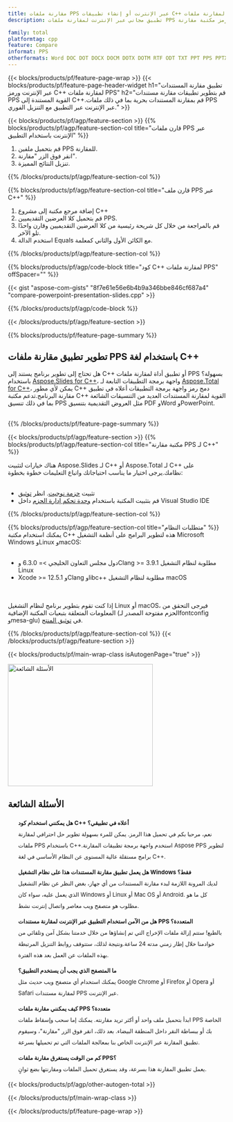 ```yaml
---
title: مقارنة ملفات PPS عبر الإنترنت أو إنشاء تطبيقات C++ لمقارنة ملفات PPS
description: تطبيق مجاني عبر الإنترنت لمقارنة ملفات PPS المختلفة.رمز مكتبة مقارنة C++ لمستندات PPS.

family: total
platformtag: cpp
feature: Compare
informat: PPS
otherformats: Word DOC DOT DOCX DOCM DOTX DOTM RTF ODT TXT PPT PPS PPTX POTX PPSX PPTM PPSM POTM ODP PowerPoint
---
```

{{< blocks/products/pf/feature-page-wrap >}}
{{< blocks/products/pf/feature-page-header-widget h1="تطبيق مقارنة المستندات عبر الإنترنت ورمز C++ لمقارنة ملفات PPS" h2="قم بتطوير تطبيقات مقارنة مستندات PPS القوية المستندة إلى C++.قم بمقارنة المستندات بحرية بما في ذلك ملفات PPS عبر الإنترنت عبر التطبيق مع التنزيل الفوري." >}}

{{< blocks/products/pf/agp/feature-section >}}
{{% blocks/products/pf/agp/feature-section-col title="قارن ملفات PPS عبر الإنترنت باستخدام التطبيق" %}}

1. قم بتحميل ملفين PPS للمقارنة.
1. انقر فوق الزر "مقارنة".
1. تنزيل النتائج المميزة.

{{% /blocks/products/pf/agp/feature-section-col %}}

{{% blocks/products/pf/agp/feature-section-col title="قارن ملف PPS عبر C++" %}}

1. إضافة مرجع مكتبة إلى مشروع C++
1. قم بتحميل كلا العرضين التقديميين PPS.
1. قم بالمراجعة من خلال كل شريحة رئيسية من كلا العرضين التقديميين وقارن واحدًا تلو الآخر.
1. استخدم الدالة Equals مع الكائن الأول والثاني كمعلمة.

{{% /blocks/products/pf/agp/feature-section-col %}}

{{% blocks/products/pf/agp/code-block title="كود C++ لمقارنة ملفات PPS" offSpacer="" %}}

{{< gist "aspose-com-gists" "8f7e61e56e6b4b9a346bbe846cf687a4" "compare-powerpoint-presentation-slides.cpp" >}}

{{% /blocks/products/pf/agp/code-block %}}

{{< /blocks/products/pf/agp/feature-section >}}

{{% blocks/products/pf/feature-page-summary %}}

<h2>تطوير تطبيق مقارنة ملفات PPS باستخدام لغة C++</h2>

هل تحتاج إلى تطوير برنامج يستند إلى C++ أو تطبيق أداة لمقارنة ملفات PPS بسهولة؟باستخدام [Aspose.Slides for C++](https://products.aspose.com/slides/cpp/)، واجهة برمجة التطبيقات التابعة لـ [Aspose.Total for C++](https://products.aspose.com/total/ar/cpp/)، يمكن لأي مطور C++ دمج رمز واجهة برمجة التطبيقات أعلاه في تطبيق مقارنة البرنامج.تدعم مكتبة C++ القوية لمقارنة المستندات العديد من التنسيقات الشائعة بما في ذلك تنسيق PPS مثل العروض التقديمية بتنسيق PDF وWord وPowerPoint.<br /><br />

{{% /blocks/products/pf/feature-page-summary %}}

{{< blocks/products/pf/agp/feature-section >}}
{{% blocks/products/pf/agp/feature-section-col title="مكتبة مقارنة PPS لـ C++" %}}

هناك خيارات لتثبيت Aspose.Slides لـ C++ أو Aspose.Total لـ C++ على نظامك.يرجى اختيار ما يناسب احتياجاتك واتباع التعليمات خطوة بخطوة:<br /><br />

- تثبيت [حزمة نوجيت](https://www.nuget.org/packages/Aspose.Slides.Cpp/). انظر [توثيق](https://docs.aspose.com/slides/cpp/installation/#option-one-install-or-update-asposeslides-for-c-from-the-nuget-package-manager)
- قم بتثبيت المكتبة باستخدام [وحدة تحكم إدارة الحزم](https://docs.aspose.com/slides/cpp/installation/#option-2-install-or-update-asposeslides-through-the-package-manager-console) داخل Visual Studio IDE


{{% /blocks/products/pf/agp/feature-section-col %}}

{{% blocks/products/pf/agp/feature-section-col title="متطلبات النظام" %}}
يمكنك استخدام مكتبة C++ هذه لتطوير البرامج على أنظمة التشغيل Microsoft Windows وLinux وmacOS:<br /><br />

- دول مجلس التعاون الخليجي >= 6.3.0 وClang >= 3.9.1 مطلوبة لنظام التشغيل Linux
- Xcode >= 12.5.1 وClang وlibc++ مطلوبة لنظام التشغيل macOS

<br /><br />
إذا كنت تقوم بتطوير برنامج لنظام التشغيل Linux أو macOS، فيرجى التحقق من المعلومات المتعلقة بتبعيات المكتبة الإضافية (الحزم مفتوحة المصدر لـfontconfig وmesa-glu) في [توثيق المنتج](https://docs.aspose.com/slides/cpp/system-requirements/).

{{% /blocks/products/pf/agp/feature-section-col %}}
{{< /blocks/products/pf/agp/feature-section >}}

{{< blocks/products/pf/main-wrap-class isAutogenPage="true" >}}

<style>.howtolist li{margin-right: 0!important;line-height: 26px;position: relative;margin-bottom: 10px;font-size: 13px;list-style-type: none;}</style>
<div class="col-md-12 tl bg-gray-dark howtolist section">
  <a class="anchor" name="faqpage"></a>
  <div class="container tl dflex" itemscope="" itemtype="https://schema.org/FAQPage">
      <div class="col-md-4 howtosectiongfx">
          <img class="social-panel-hide-on-mobile" src="https://www.groupdocs.cloud/templates/brand/images/groupdocs/conversion/groupdocs_conversion-brand.png" alt="الأسئلة الشائعة" width="335" height="283">
      </div>
      <div class="howtosection col-md-8">
          <div>
              <h2>الأسئلة الشائعة</h2>
               <ul>
                  <li itemscope="" itemprop="mainEntity" itemtype="https://schema.org/Question">
                      <div>
                          <span itemprop="name"><b>هل يمكنني استخدام كود C++ أعلاه في تطبيقي؟</b></span>
                      </div>
                      <div itemscope="" itemprop="acceptedAnswer" itemtype="https://schema.org/Answer">
                          <span itemprop="text">نعم، مرحبا بكم في تحميل هذا الرمز. يمكن للمرء بسهولة تطوير حل احترافي لمقارنة ملفات PPS باستخدام C++.استخدم واجهة برمجة تطبيقات المقارنة Aspose PPS لتطوير برامج مستقلة عالية المستوى عن النظام الأساسي في لغة C++.</span>
                      </div>
                  </li>
                  <li itemscope="" itemprop="mainEntity" itemtype="https://schema.org/Question">
                      <div>
                          <span itemprop="name"><b>هل يعمل تطبيق مقارنة المستندات هذا على نظام التشغيل Windows فقط؟</b></span>
                      </div>
                      <div itemscope="" itemprop="acceptedAnswer" itemtype="https://schema.org/Answer">
                          <span itemprop="text">لديك المرونة اللازمة لبدء مقارنة المستندات من أي جهاز، بغض النظر عن نظام التشغيل الذي يعمل عليه، سواء كان Windows أو Linux أو Mac OS أو Android. كل ما هو مطلوب هو متصفح ويب معاصر واتصال إنترنت نشط.</span>
                      </div>
                  </li>
                  <li itemscope="" itemprop="mainEntity" itemtype="https://schema.org/Question">
                      <div>
                          <span itemprop="name"><b>هل من الآمن استخدام التطبيق عبر الإنترنت لمقارنة مستندات PPS المتعددة؟</b></span>
                      </div>
                      <div itemscope="" itemprop="acceptedAnswer" itemtype="https://schema.org/Answer">
                          <span itemprop="text">بالطبع! ستتم إزالة ملفات الإخراج التي تم إنشاؤها من خلال خدمتنا بشكل آمن وتلقائي من خوادمنا خلال إطار زمني مدته 24 ساعة.ونتيجة لذلك، ستتوقف روابط التنزيل المرتبطة بهذه الملفات عن العمل بعد هذه الفترة.</span>
                      </div>
                  </li>                 
                  <li itemscope="" itemprop="mainEntity" itemtype="https://schema.org/Question">
                      <div>
                          <span itemprop="name"><b>ما المتصفح الذي يجب أن يستخدم التطبيق؟</b></span>
                      </div>
                      <div itemscope="" itemprop="acceptedAnswer" itemtype="https://schema.org/Answer">
                          <span itemprop="text">يمكنك استخدام أي متصفح ويب حديث مثل Google Chrome أو Firefox أو Opera أو Safari لمقارنة مستندات PPS عبر الإنترنت.</span>
                      </div>
                  </li>
 		  <li itemscope="" itemprop="mainEntity" itemtype="https://schema.org/Question">
                      <div>
                          <span itemprop="name"><b>كيف يمكنني مقارنة ملفات PPS متعددة؟</b></span>
                      </div>
                      <div itemscope="" itemprop="acceptedAnswer" itemtype="https://schema.org/Answer">
                          <span itemprop="text">ابدأ بتحميل ملف واحد أو أكثر تريد مقارنته. يمكنك إما سحب وإسقاط ملفات PPS الخاصة بك أو ببساطة النقر داخل المنطقة البيضاء. بعد ذلك، انقر فوق الزر "مقارنة"، وسيقوم تطبيق المقارنة عبر الإنترنت الخاص بنا بمعالجة الملفات التي تم تحميلها بسرعة.</span>
                      </div>
                  </li>
 		  <li itemscope="" itemprop="mainEntity" itemtype="https://schema.org/Question">
                      <div>
                          <span itemprop="name"><b>كم من الوقت يستغرق مقارنة ملفات PPS؟</b></span>
                      </div>
                      <div itemscope="" itemprop="acceptedAnswer" itemtype="https://schema.org/Answer">
                          <span itemprop="text">يعمل تطبيق المقارنة هذا بسرعة، وقد يستغرق تحميل الملفات ومقارنتها بضع ثوانٍ.</span>
                      </div>
                  </li>
              </ul>
          </div>
      </div>
  </div>

{{< blocks/products/pf/agp/other-autogen-total >}}

{{< /blocks/products/pf/main-wrap-class >}}

{{< /blocks/products/pf/feature-page-wrap >}}